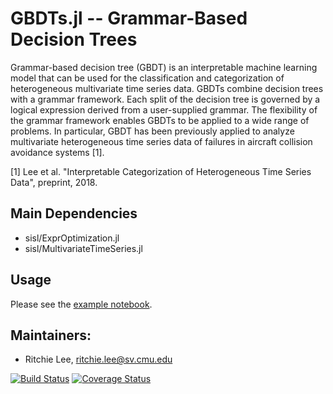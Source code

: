 # GBDTs.jl -- Grammar-Based Decision Trees

Grammar-based decision tree (GBDT) is an interpretable machine learning model that can be used for the classification and categorization of heterogeneous multivariate time series data. GBDTs combine decision trees with a grammar framework. Each split of the decision tree is governed by a logical expression derived from a user-supplied grammar. The flexibility of the grammar framework enables GBDTs to be applied to a wide range of problems. In particular, GBDT has been previously applied to analyze multivariate heterogeneous time series data of failures in aircraft collision avoidance systems [1].

[1] Lee et al. "Interpretable Categorization of Heterogeneous Time Series Data", preprint, 2018.

## Main Dependencies

* sisl/ExprOptimization.jl
* sisl/MultivariateTimeSeries.jl

## Usage

Please see the [example notebook](http://nbviewer.ipython.org/github/sisl/GBDTs.jl/blob/master/examples/Auslan.ipynb).

## Maintainers:

* Ritchie Lee, ritchie.lee@sv.cmu.edu

[![Build Status](https://travis-ci.org/sisl/GBDTs.jl.svg?branch=master)](https://travis-ci.org/sisl/GBDTs.jl) [![Coverage Status](https://coveralls.io/repos/sisl/GBDTs.jl/badge.svg?branch=master&service=github)](https://coveralls.io/github/sisl/GBDTs.jl?branch=master)
